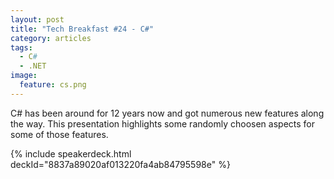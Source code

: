 ```yaml
---
layout: post
title: "Tech Breakfast #24 - C#"
category: articles
tags: 
  - C#
  - .NET
image:
  feature: cs.png
---
```


C# has been around for 12 years now and got numerous new features along the way. This presentation highlights some randomly choosen aspects for some of those features. 

{% include speakerdeck.html deckId="8837a89020af013220fa4ab84795598e" %}
